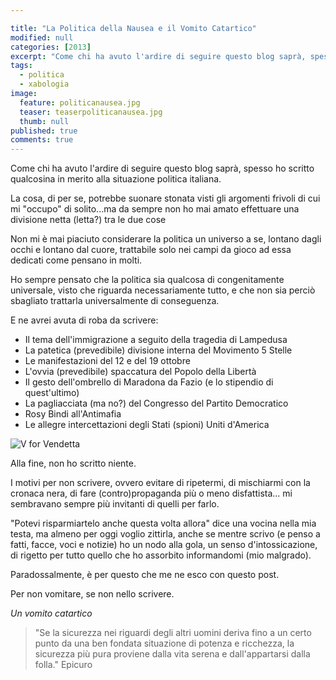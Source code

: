 ```yaml
---

title: "La Politica della Nausea e il Vomito Catartico"
modified: null
categories: [2013]
excerpt: "Come chi ha avuto l'ardire di seguire questo blog saprà, spesso ho scritto qualcosina in merito alla..."
tags:
  - politica
  - xabologia
image: 
  feature: politicanausea.jpg
  teaser: teaserpoliticanausea.jpg
  thumb: null
published: true
comments: true
---
```


Come chi ha avuto l'ardire di seguire questo blog saprà, spesso ho scritto qualcosina in merito alla situazione politica italiana.

La cosa, di per se, potrebbe suonare stonata visti gli argomenti frivoli di cui mi "occupo" di solito...ma da sempre non ho mai amato effettuare una divisione netta (letta?) tra le due cose

Non mi è mai piaciuto considerare la politica un universo a se, lontano dagli occhi e lontano dal cuore, trattabile solo nei campi da gioco ad essa dedicati come pensano in molti.

Ho sempre pensato che la politica sia qualcosa di congenitamente universale, visto che riguarda necessariamente tutto, e che non sia perciò sbagliato trattarla universalmente di conseguenza.

E ne avrei avuta di roba da scrivere:

- Il tema dell'immigrazione a seguito della tragedia di Lampedusa
- La patetica (prevedibile) divisione interna del Movimento 5 Stelle
- Le manifestazioni del 12 e del 19 ottobre
- L'ovvia (prevedibile) spaccatura del Popolo della Libertà
- Il gesto dell'ombrello di Maradona da Fazio (e lo stipendio di quest'ultimo)
- La pagliacciata (ma no?) del Congresso del Partito Democratico
- Rosy Bindi all'Antimafia
- Le allegre intercettazioni degli Stati (spioni) Uniti d'America

![V for Vendetta]({{site.baseurl}}http://1.bp.blogspot.com/-kKlCvPfuoIE/Umc7sFLvo4I/AAAAAAAAFG8/oE1NG6ic708/s1600/V-for-Vendetta_05-05.jpg)

Alla fine, non ho scritto niente.

I motivi per non scrivere, ovvero evitare di ripetermi, di mischiarmi con la cronaca nera, di fare (contro)propaganda più o meno disfattista... mi sembravano sempre più invitanti di quelli per farlo.

"Potevi risparmiartelo anche questa volta allora"  dice una vocina nella mia testa, ma almeno per oggi voglio zittirla, anche se mentre scrivo (e penso a fatti, facce, voci e notizie) ho un nodo alla gola, un senso d'intossicazione, di rigetto per tutto quello che ho assorbito informandomi (mio malgrado).

Paradossalmente, è per questo che me ne esco con questo post. 

Per non vomitare, se non nello scrivere.

_Un vomito catartico_

> "Se la sicurezza nei riguardi degli altri uomini deriva fino a un certo punto da una ben fondata situazione di potenza e ricchezza, la sicurezza più pura proviene dalla vita serena e dall'appartarsi dalla folla."
Epicuro
